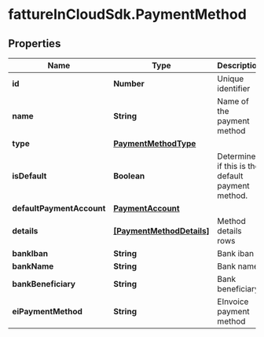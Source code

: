# fattureInCloudSdk.PaymentMethod

## Properties

Name | Type | Description | Notes
------------ | ------------- | ------------- | -------------
**id** | **Number** | Unique identifier | [optional] 
**name** | **String** | Name of the payment method | [optional] 
**type** | [**PaymentMethodType**](PaymentMethodType.md) |  | [optional] 
**isDefault** | **Boolean** | Determines if this is the default payment method. | [optional] 
**defaultPaymentAccount** | [**PaymentAccount**](PaymentAccount.md) |  | [optional] 
**details** | [**[PaymentMethodDetails]**](PaymentMethodDetails.md) | Method details rows | [optional] 
**bankIban** | **String** | Bank iban | [optional] 
**bankName** | **String** | Bank name | [optional] 
**bankBeneficiary** | **String** | Bank beneficiary | [optional] 
**eiPaymentMethod** | **String** | EInvoice payment method | [optional] 


